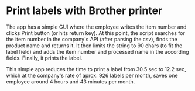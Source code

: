 # Print labels with Brother printer

The app has a simple GUI where the employee writes the item number and clicks Print button (or hits return key).
At this point, the script searches for the item number in the company's API (after parsing the csv), finds the product name and returns it.
It then limits the string to 90 chars (to fit the label field) and adds the item number and processed name in the according fields.
Finally, it prints the label.

This simple app reduces the time to print a label from 30.5 sec to 12.2 sec, which at the company's rate of aprox. 926 labels per month, saves one employee around 4 hours and 43 minutes per month.
